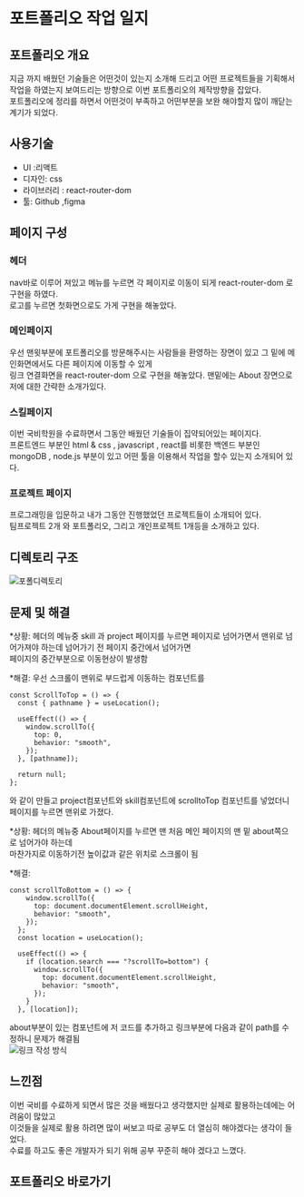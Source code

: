 # 포트폴리오 작업 일지
## 포트폴리오 개요
지금 까지 배웠던 기술들은 어떤것이 있는지 소개해 드리고 어떤 프로젝트들을 기획해서 작업을 하였는지 보여드리는 방향으로 이번 포트폴리오의 제작방향을 잡았다. <br>
포트폴리오에 정리를 하면서 어떤것이 부족하고 어떤부분을 보완 해야할지 많이 깨닫는 계기가 되었다.

## 사용기술
* UI :리액트 <br>
* 디자인: css <br>
* 라이브러리 : react-router-dom <br>
* 툴: Github ,figma <br>

## 페이지 구성
### 헤더
nav바로 이루어 져있고 메뉴를 누르면 각 페이지로 이동이 되게 react-router-dom <Link>로 구현을 하였다. <br>
로고를 누르면 첫화면으로도 가게 구현을 해놓았다. <br>

### 메인페이지 
우선 맨윗부분에 포트폴리오를 방문해주시는 사람들을 환영하는 장면이 있고 그 밑에 메인화면에서도 다른 페이지에 이동할 수 있게 <br>
링크 연결화면을 react-router-dom 으로 구현을 해놓았다. 맨밑에는 About 장면으로 저에 대한 간략한 소개가있다.

### 스킬페이지 
이번 국비학원을 수료하면서 그동안 배웠던 기술들이 집약되어있는 페이지다. <br>
프론트엔드 부분인 html & css , javascript , react를 비롯한 백엔드 부분인 <br>
mongoDB , node.js 부분이 있고 어떤 툴을 이용해서 작업을 할수 있는지 소개되어 있다.

### 프로젝트 페이지 
프로그래밍을 입문하고 내가 그동안 진행했었던 프로젝트들이 소개되어 있다. <br>
팀프로젝트 2개 와 포트폴리오, 그리고 개인프로젝트 1개등을 소개하고 있다.

## 디렉토리 구조
![포폴디렉토리](https://github.com/kimgs1234/portfolio/assets/142865411/b332ad7d-a46c-4bc4-bd0f-f8ea0d875f7a)

## 문제 및 해결
*상황: 헤더의 메뉴중 skill 과 project 페이지를 누르면 페이지로 넘어가면서 맨위로 넘어가져야 하는데 넘어가기 전 페이지 중간에서 넘어가면 <br>
페이지의 중간부분으로 이동현상이 발생함

*해결: 우선 스크롤이 맨위로 부드럽게 이동하는 컴포넌트를  
``` react
const ScrollToTop = () => {
  const { pathname } = useLocation();

  useEffect(() => {
    window.scrollTo({
      top: 0,
      behavior: "smooth",
    });
  }, [pathname]);

  return null;
};

```
와 같이 만들고 project컴포넌트와 skill컴포넌트에  scrolltoTop 컴포넌트를 넣었더니 페이지를 누르면 맨위로 가졌다.

*상황: 헤더의 메뉴중 About페이지를 누르면 맨 처음 메인 페이지의 맨 밑 about쪽으로 넘어가야 하는데 <br>
마찬가지로 이동하기전 높이값과 같은 위치로 스크롤이 됨

*해결: 
``` react
const scrollToBottom = () => {
    window.scrollTo({
      top: document.documentElement.scrollHeight,
      behavior: "smooth",
    });
  };
  const location = useLocation();

  useEffect(() => {
    if (location.search === "?scrollTo=bottom") {
      window.scrollTo({
        top: document.documentElement.scrollHeight,
        behavior: "smooth",
      });
    }
  }, [location]); 

```
about부분이 있는 컴포넌트에 저 코드를 추가하고 링크부분에 다음과 같이 path를 수정하니 문제가 해결됨 <br>
![링크 작성 방식](https://github.com/kimgs1234/portfolio/assets/142865411/b28f5ec3-9e17-4129-94ac-0a795326f823)

## 느낀점
이번 국비를 수료하게 되면서 많은 것을 배웠다고 생각했지만 실제로 활용하는데에는 어려움이 많았고 <br>
이것들을 실제로 활용 하려면 많이 써보고 따로 공부도 더 열심히 해야겠다는 생각이 들었다. <br>
수료를 하고도 좋은 개발자가 되기 위해 공부 꾸준히 해야 겠다고 느꼈다.

## 포트폴리오 바로가기

